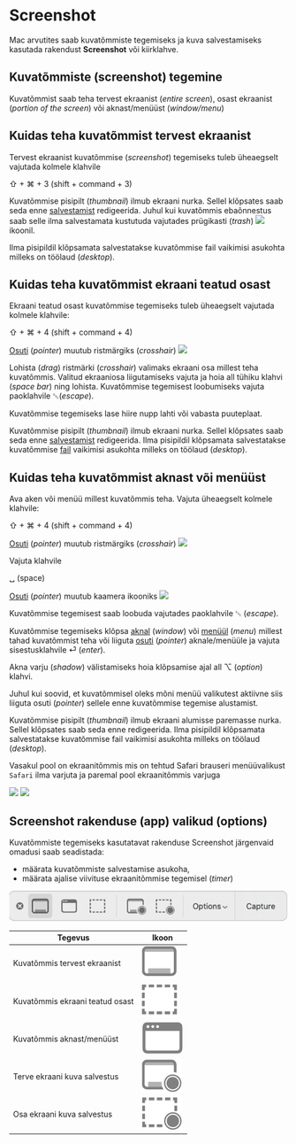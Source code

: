 # Screenshot

Mac arvutites saab kuvatõmmiste tegemiseks ja kuva salvestamiseks kasutada rakendust **Screenshot** või kiirklahve. &#x20;

## Kuvatõmmiste (screenshot) tegemine

Kuvatõmmist saab teha tervest ekraanist (_entire screen_), osast ekraanist (_portion of the screen_) või aknast/menüüst (_window/menu_)&#x20;

## Kuidas teha kuvatõmmist tervest ekraanist

Tervest ekraanist kuvatõmmise (_screenshot_) tegemiseks tuleb üheaegselt vajutada kolmele klahvile&#x20;

&#x20;                ⇧ + ⌘ + 3   (shift + command + 3)

Kuvatõmmise pisipilt (_thumbnail_) ilmub ekraani nurka. Sellel klõpsates saab seda enne [salvestamist](../terminid/sonastik/salvestama-to-store.md) redigeerida. Juhul kui kuvatõmmis ebaõnnestus saab selle ilma salvestamata kustutuda vajutades prügikasti (_trash_) ![](../.gitbook/assets/trash\_icon.png) ikoonil.&#x20;

Ilma pisipildil klõpsamata salvestatakse kuvatõmmise fail vaikimisi asukohta milleks on töölaud (_desktop_).

## Kuidas teha kuvatõmmist ekraani teatud osast

Ekraani teatud osast kuvatõmmise tegemiseks tuleb üheaegselt vajutada kolmele klahvile:

&#x20;         ⇧ + ⌘ + 4 (shift + command + 4)

[Osuti](../terminid/sonastik/osuti-pointer.md) (_pointer_) muutub ristmärgiks (_crosshair_) ![](https://support.apple.com/library/content/dam/edam/applecare/images/en\_US/macos/macos-mojave-screenshot-crosshair-inline-icon.png)

Lohista (_drag_) ristmärki (_crosshair_) valimaks ekraani osa millest teha kuvatõmmis. Valitud ekraaniosa liigutamiseks vajuta ja hoia all tühiku klahvi (_space bar_) ning lohista. Kuvatõmmise tegemisest loobumiseks vajuta paoklahvile ␛(_escape_).

Kuvatõmmise tegemiseks lase hiire nupp lahti või vabasta puuteplaat.&#x20;

Kuvatõmmise pisipilt (_thumbnail_) ilmub ekraani nurka. Sellel klõpsates saab seda enne [salvestamist](../terminid/sonastik/salvestama-to-store.md) redigeerida. Ilma pisipildil klõpsamata salvestatakse kuvatõmmise [fail](../terminid/sonastik/fail-file.md) vaikimisi asukohta milleks on töölaud (_desktop_).

## Kuidas teha kuvatõmmist aknast või menüüst

Ava aken või menüü millest kuvatõmmis teha. Vajuta üheaegselt kolmele klahvile:

&#x20;         ⇧ + ⌘ + 4 (shift + command + 4)

[Osuti](../terminid/sonastik/osuti-pointer.md) (_pointer_) muutub ristmärgiks (_crosshair_) ![](https://support.apple.com/library/content/dam/edam/applecare/images/en\_US/macos/macos-mojave-screenshot-crosshair-inline-icon.png)

&#x20;Vajuta klahvile

&#x20;         ␣ (space)

[Osuti](../terminid/sonastik/osuti-pointer.md) (_pointer_) muutub kaamera ikooniks ![](https://support.apple.com/library/content/dam/edam/applecare/images/en\_US/macos/macos-mojave-screenshot-window-inline-icon.png)

Kuvatõmmise tegemisest saab loobuda vajutades paoklahvile ␛ (_escape_).

Kuvatõmmise tegemiseks klõpsa [aknal](../terminid/sonastik/aken-window.md) (_window_) või [menüül](../terminid/sonastik/menueue-menu.md) (_menu_) millest tahad kuvatõmmist teha või liiguta [osuti](../terminid/sonastik/osuti-pointer.md) (_pointer_) aknale/menüüle ja vajuta sisestusklahvile ⏎ (_enter_).&#x20;

Akna varju (_shadow_) välistamiseks hoia klõpsamise ajal all ⌥ (_option_) klahvi.&#x20;

Juhul kui soovid, et kuvatõmmisel oleks mõni menüü valikutest aktiivne siis liiguta osuti (_pointer_) sellele enne kuvatõmmise tegemise alustamist.

Kuvatõmmise pisipilt (_thumbnail_) ilmub ekraani alumisse paremasse nurka. Sellel klõpsates saab seda enne [           ](../terminid/sonastik/salvestama-to-store.md) redigeerida. Ilma pisipildil klõpsamata salvestatakse kuvatõmmise fail vaikimisi asukohta milleks on töölaud (_desktop_).

Vasakul pool on ekraanitõmmis mis on tehtud Safari brauseri menüüvalikust `Safari` ilma varjuta ja paremal pool ekraanitõmmis varjuga

&#x20;![](<../.gitbook/assets/ekraanitõmmis\_varjuta (1).png>) ![](<../.gitbook/assets/ekraanitõmmis\_varjuga (1).png>)&#x20;





## Screenshot rakenduse (app) valikud (options)

Kuvatõmmiste tegemiseks kasutatavat rakenduse Screenshot järgenvaid omadusi saab seadistada:

* &#x20;määrata kuvatõmmiste salvestamise asukoha,&#x20;
* määrata ajalise viivituse ekraanitõmmise tegemisel (_timer_)

![](<../.gitbook/assets/image (1).png>)





| Tegevus                         | Ikoon                                     |
| ------------------------------- | ----------------------------------------- |
| Kuvatõmmis tervest ekraanist    |  ![](<../.gitbook/assets/image (2).png>)  |
| Kuvatõmmis ekraani teatud osast | ![](<../.gitbook/assets/image (4).png>)   |
| Kuvatõmmis aknast/menüüst       | ![](<../.gitbook/assets/image (3).png>)   |
| Terve ekraani kuva salvestus    | ![](<../.gitbook/assets/image (5).png>)   |
| Osa ekraani kuva salvestus      | ![](<../.gitbook/assets/image (6).png>)   |
